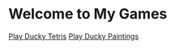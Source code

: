 <html lang="en">
<head>
</head>
<body>
    <div class="container">
        <h1>Welcome to My Games</h1>
        <a href="https://duckyplaystetris.w3spaces.com" class="btn">Play Ducky Tetris</a>
        <a href="https://duckypaintings.tiiny.site" class="btn">Play Ducky Paintings</a>
    </div>
</body>
</html>
